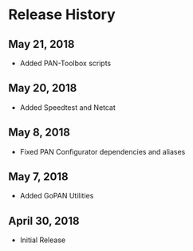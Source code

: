 Release History
===============

May 21, 2018
------------
- Added PAN-Toolbox scripts

May 20, 2018
-----------
- Added Speedtest and Netcat

May 8, 2018
-----------
- Fixed PAN Configurator dependencies and aliases

May 7, 2018
-----------
- Added GoPAN Utilities

April 30, 2018
--------------
- Initial Release
